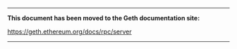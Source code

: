 ***

**This document has been moved to the Geth documentation site:**

https://geth.ethereum.org/docs/rpc/server

***